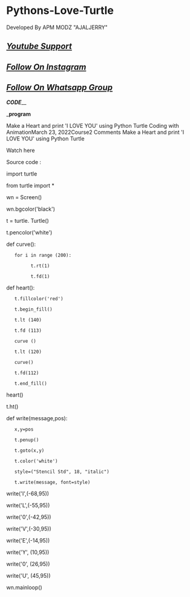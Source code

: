 # Pythons-Love-Turtle
Developed By APM MODZ "AJALJERRY"



## _[Youtube Support](https://youtube.com/c/APMMODZ)_


## _[Follow On Instagram](https://instagram.com/Ajuzz_pc)_
  
  
## _[Follow On Whatsapp Group](https://chat.whatsapp.com/IBK2I44EHgHFPuTsv5K40I)_





















_____CODE_______



___program__


Make a Heart and print 'I LOVE YOU' using Python Turtle
Coding with AnimationMarch 23, 2022Course2 Comments
Make a Heart and print 'I LOVE YOU' using Python Turtle 




Watch here

Source code :

import turtle 

from turtle import *



wn = Screen()

wn.bgcolor('black')



t = turtle. Turtle()

t.pencolor('white')



def curve():

       for i in range (200):

             t.rt(1)

             t.fd(1)

       

def heart():

       t.fillcolor('red')

       t.begin_fill()

       t.lt (140)

       t.fd (113)

       curve () 

       t.lt (120)

       curve() 

       t.fd(112)

       t.end_fill()



heart()

t.ht()



def write(message,pos):

       x,y=pos

       t.penup()

       t.goto(x,y)

       t.color('white')

       style=("Stencil Std", 18, "italic")

       t.write(message, font=style)



write('I',(-68,95))

write('L',(-55,95))

write('0',(-42,95))

write('V',(-30,95))

write('E',(-14,95))

write('Y', (10,95))

write('0', (26,95))

write('U', (45,95))



wn.mainloop()




